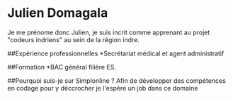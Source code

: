 # Julien Domagala
Je me prénome donc Julien, je suis incrit comme apprenant au projet "codeurs indriens" au sein de la région indre.


##Expérience professionnelles
*Secrétariat médical et agent administratif

##Formation 
*BAC général filière ES. 

##Pourquoi suis-je sur Simplonline ? 
Afin de développer des compétences en codage pour y déccrocher je l'espère un job dans ce domaine
